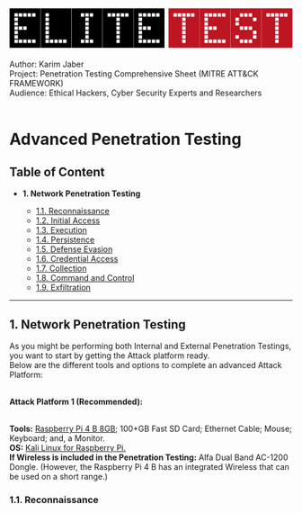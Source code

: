 <img src="https://github.com/Afriness/Advanced-Penetration-testing/blob/main/elitetest-logo.png"><img><br><br>
<span>Author: Karim Jaber</span><br>
<span>Project: Penetration Testing Comprehensive Sheet (MITRE ATT&CK FRAMEWORK)</span><br>
<span>Audience: Ethical Hackers, Cyber Security Experts and Researchers</span><br><br>

# Advanced Penetration Testing

<h2>Table of Content</h2>

<ul>
  <li><strong>1. Network Penetration Testing</strong></li>
  <ul>
    <li><a href="#reconnaissance">1.1. Reconnaissance</a></li>
    <li><a href="#initialaccess">1.2. Initial Access</a></li>
    <li><a href="#execution">1.3. Execution</a></li>
    <li><a href="#persistence">1.4. Persistence</a></li>
    <li><a href="#defenseevasion">1.5. Defense Evasion</a></li>
    <li><a href="#credentialaccess">1.6. Credential Access</a></li>
    <li><a href="#collection">1.7. Collection</a></li>
    <li><a href="#commandandcontrol">1.8. Command and Control</a></li>
    <li><a href="#exfiltration">1.9. Exfiltration</a></li>
  </ul>
</ul>

<hr>

<h2>1. Network Penetration Testing</h2>

<p>As you might be performing both Internal and External Penetration Testings, you want to start by getting the Attack platform ready.<br>
   Below are the different tools and options to complete an advanced Attack Platform:<br><br>
   
   <strong>Attack Platform 1 (Recommended):</strong><br><br>
   
   <strong>Tools:</strong> <a href="https://www.raspberrypi.org/products/raspberry-pi-4-model-b/">Raspberry Pi 4 B 8GB</a>; 100+GB Fast SD Card; Ethernet Cable; Mouse; Keyboard; and, a Monitor.<br>
   <strong>OS:</strong> <a href="https://images.kali.org/arm-images/kali-linux-2020.4-rpi4-nexmon-64.img.xz">Kali Linux for Raspberry Pi.</a><br>
   <strong>If Wireless is included in the Penetration Testing:</strong> Alfa Dual Band AC-1200 Dongle. (However, the Raspberry Pi 4 B has an integrated Wireless  that can be used on a short range.)<br>
   
</p>

<h3 id="reconnaissance">1.1. Reconnaissance</h3>
